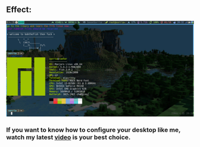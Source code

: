 ## Effect:

![](effect.png)

### If you want to know how to configure your desktop like me, watch my latest [video](https://www.bilibili.com/video/av86986694) is your best choice.

